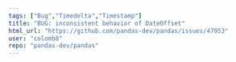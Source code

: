 ```yaml
---
tags: ["Bug","Timedelta","Timestamp"]
title: "BUG: inconsistent behavior of DateOffset"
html_url: "https://github.com/pandas-dev/pandas/issues/47953"
user: "colomb8"
repo: "pandas-dev/pandas"
---
```


